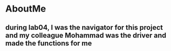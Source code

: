 # AboutMe

## during lab04, I was the navigator for this project and my colleague Mohammad was the driver and made the functions for me 

